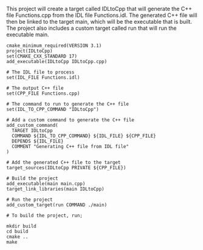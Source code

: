  This project will create a target called IDLtoCpp that will generate the C++ file Functions.cpp from the IDL file Functions.idl. The generated C++ file will then be linked to the target main, which will be the executable that is built. The project also includes a custom target called run that will run the executable main.

```
cmake_minimum_required(VERSION 3.1)
project(IDLtoCpp)
set(CMAKE_CXX_STANDARD 17)
add_executable(IDLtoCpp IDLtoCpp.cpp)

# The IDL file to process
set(IDL_FILE Functions.idl)

# The output C++ file
set(CPP_FILE Functions.cpp)

# The command to run to generate the C++ file
set(IDL_TO_CPP_COMMAND "IDLtoCpp")

# Add a custom command to generate the C++ file
add_custom_command(
  TARGET IDLtoCpp
  COMMAND ${IDL_TO_CPP_COMMAND} ${IDL_FILE} ${CPP_FILE}
  DEPENDS ${IDL_FILE}
  COMMENT "Generating C++ file from IDL file"
)

# Add the generated C++ file to the target
target_sources(IDLtoCpp PRIVATE ${CPP_FILE})

# Build the project
add_executable(main main.cpp)
target_link_libraries(main IDLtoCpp)

# Run the project
add_custom_target(run COMMAND ./main)

# To build the project, run;

mkdir build
cd build
cmake ..
make
```